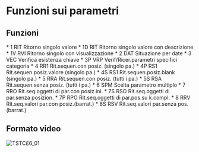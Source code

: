 # Funzioni sui parametri

## Funzioni
 \* 1         RIT Ritorno singolo valore
 \* 1D        RIT Ritorno singolo valore con descrizione
 \* 1V        RVI Ritorno singolo con visualizzazione
 \* 2         DAT Situazione per date
 \* 3         VEC Verifica esistenza chiave
 \* 3P        VRP Verif/Ricer.parametri specifici categoria
 \* 4         RR1 Rit.sequen.con posiz.   (singolo pa.)
 \* 4P        RS1 Rit.sequen.posiz.valore (singolo pa.)
 \* 4S        RS1 Rit.sequen.posiz.blank  (singolo pa.)
 \* 5         RRA Rit.sequen.con posiz.   (tutti i pa.)
 \* 5S        RSA Rit.sequen.senza posiz. (tutti i pa.)
 \* 6         SPM Scelta parametro multiplo
 \* 7         RRO Rit.seq.oggetti di par.con posiz.ini.
 \* 7S        RSO Rit.seq.oggetti di par.senza posizion.
 \* 7P        RPO Rit.seq.oggetti di par.pos.su k.compl.
 \* 8         RRV Rit.seq.valori par.con posiz.(barrat.)
 \* 8S        RSV Rit.seq.valori par.senza pos.(barrat.)

## Formato video
![TSTC£6_01](http://doc.smeup.com/immagini/MBDOC_OGG-P_TSTC£6/TSTCX6_01.png)